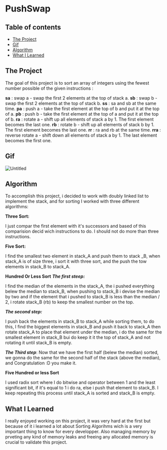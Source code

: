 # PushSwap

## Table of contents
  - [The Project](#The-Project)
  - [Gif](#Gif)
  - [Algorithm](#Algorithm)
  - [What I Learned](#What-I-Learned)


## The Project

The goal of this project is to sort an array of integers using the fewest number possible of  the given instructions :

**sa**	:	swap a - swap the first 2 elements at the top of stack a.
**sb**	:	swap b - swap the first 2 elements at the top of stack b. 
**ss**	:	sa and sb at the same time.
**pa**	:	push a - take the first element at the top of b and put it at the top of a. 
**pb**	:	push b - take the first element at the top of a and put it at the top of b. 
**ra**	:	rotate a - shift up all elements of stack a by 1. The first element becomes the last one.
**rb**	:	rotate b - shift up all elements of stack b by 1. The first element becomes the last one.
**rr**	:	ra and rb at the same time.
**rra**	:	reverse rotate a - shift down all elements of stack a by 1. The last element becomes the first one.

## Gif

![Untitled](https://user-images.githubusercontent.com/43113421/152566457-b4d64590-283e-47c5-811b-1ea9ef54fad2.gif)


## Algorithm

To accomplish this project, i decided to work with doubly linked list to implement the stack, and for sorting I worked
with three different algorithms:

**Three Sort:**

I just compar the first element with it's successors and based of this comparision 
decid wich instructions to do.
I should not do more than three instructions.

**Five Sort:**

I find the smallest two element in stack_A and push them to stack _B, when stack_A is of size three, i sort it with 
three sort, and the push the tow elements in stack_B to stack_A.

**Hundred Or Less Sort**
***The first steep:***

I find the median of the elements in the stack_A, the i pushed everything belew the 
median to stack_B, 
when pushing to stack_B i devise the median by two and if the element that i pushed to 
stack_B is less than the 
median / 2, i rotate stack_B (rb) to keep the smallest number on the top.

***The second step:***

I push back the elements in stack_B to stack_A while sorting them, to do this, I find 
the biggest elements in stack_B and push it back to stack_A then rotate stack_A to place that element under the median, i do the same for the 
smallest element in stack_B bui do keep it it the top of stack_A and not rotating it until stack_B is empty.

***The Third step***:
Now that we have the first half (belew the median) sorted, we gonna do the same for the second half of the stack
(above the median), and Congratulation :D you make it.

**Five Hundred or less Sort**

I used radix sort where I do bitwise and operator between 1 and the least significant bit, if it's equal to 1 i 
do ra, else i push that element to stack_B.
I keep repeating this process until stack_A is sorted and stack_B is empty.
	



## What I Learned

I really enjoyed working on this project, it was very hard at the first but  because of it i learned a lot about 
Sorting Algorihms wich is a very important thing to know for every developper.
Also managing memory by prveting any kind of memory leaks and freeing any allocated memory  is crucial to validate
this project.

